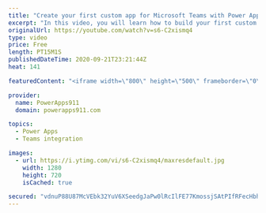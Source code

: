 ```yaml
---
title: "Create your first custom app for Microsoft Teams with Power Apps in 5 minutes"
excerpt: "In this video, you will learn how to build your first custom app in teams by using Power Apps. No fluff, no overview, just a quick dive into everything you need to know to build your first app thanks to the Project Oakdale preview.   Power Apps Training https://training.powerapps911.com  Link to 43 minute"
originalUrl: https://youtube.com/watch?v=s6-C2xismq4
type: video
price: Free
length: PT15M1S
publishedDateTime: 2020-09-21T23:21:44Z
heat: 141

featuredContent: "<iframe width=\"800\" height=\"500\" frameborder=\"0\" src=\"https://www.youtube.com/embed/s6-C2xismq4\" allow=\"accelerometer; autoplay; encrypted-media; gyroscope; picture-in-picture\" allowfullscreen></iframe>"

provider:
  name: PowerApps911
  domain: powerapps911.com

topics:
  - Power Apps
  - Teams integration

images:
  - url: https://i.ytimg.com/vi/s6-C2xismq4/maxresdefault.jpg
    width: 1280
    height: 720
    isCached: true

secured: "vdnuP88U87McVEbk32YuV6XSeedgJaPw0lRcIlFE77KmossjSAtPIfRFecHbhWxFVK3sI3E+wiDnNHok7Sm2oyW7j4Ku1wKVDyXVtqLDAjY1HxQ8fRXEhs8FEUjAKK4rh1JgUhsrTjJntS8ah3c/6KbbnCcK+rdvUPsE1ElPnz41XkaEonNxNyHd3VH60ST6m6EiIaxtvoopcKMjDNKNSzs+wEbamT62oc7QOFWL6bOlfFnTe20fq3ygZboqBEf/mKz+xynTSuhmm3wJ34yFMmO34dkjoe+KfOZNCBn3NOsVnVe4hNk0cAaheZCO0kkh4JV+x8sYKoNeHgTcwVVX0Al36OdwuVuVCLyErOSQGlxGiAK80jXc95Yl33B4rFSPVEFiMYSmDpQLrqJhjNwOD/dEtibrpPQnAHILwvAkG5Q=;KKLLfxTJbCSxuTML314WgQ=="
---
```


